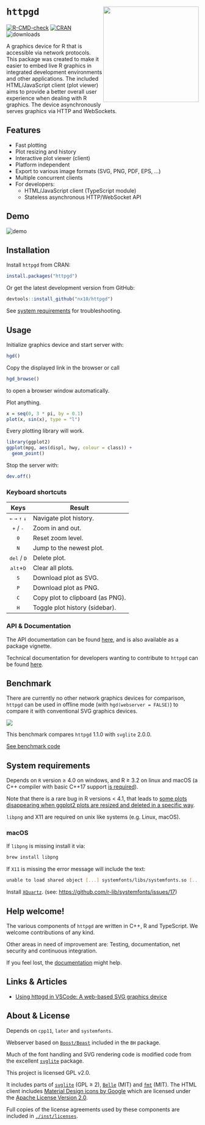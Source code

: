 # `httpgd` <img src="docs/httpgd_logo.svg" align="right" height = 250/>

<!-- badges: start -->
[![R-CMD-check](https://github.com/nx10/httpgd/workflows/R-CMD-check/badge.svg)](https://github.com/nx10/httpgd/actions)
[![CRAN](https://www.r-pkg.org/badges/version/httpgd)](https://CRAN.R-project.org/package=httpgd)
![downloads](https://cranlogs.r-pkg.org/badges/grand-total/httpgd)
<!-- badges: end -->

A graphics device for R that is accessible via network protocols.
This package was created to make it easier to embed live R graphics in 
integrated development environments and other applications.
The included HTML/JavaScript client (plot viewer) aims to provide a better overall user experience when dealing with R graphics.
The device asynchronously serves graphics via HTTP and WebSockets.

## Features

* Fast plotting
* Plot resizing and history
* Interactive plot viewer (client)
* Platform independent
* Export to various image formats (SVG, PNG, PDF, EPS, ...)
* Multiple concurrent clients
* For developers:
  * HTML/JavaScript client (TypeScript module)
  * Stateless asynchronous HTTP/WebSocket API
  

## Demo

![demo](https://user-images.githubusercontent.com/33600480/113182768-92eeda80-9253-11eb-9505-79de107024f7.gif)

## Installation

Install `httpgd` from CRAN:

```R
install.packages("httpgd")
```

Or get the latest development version from GitHub:

```R
devtools::install_github("nx10/httpgd")
```

See [system requirements](#System-requirements) for troubleshooting.

## Usage

Initialize graphics device and start server with:

```R
hgd()
```

Copy the displayed link in the browser or call

```R
hgd_browse()
```

to open a browser window automatically.

Plot anything.

```R
x = seq(0, 3 * pi, by = 0.1)
plot(x, sin(x), type = "l")
```

Every plotting library will work.

```R
library(ggplot2)
ggplot(mpg, aes(displ, hwy, colour = class)) +
  geom_point()
```

Stop the server with:

```R
dev.off()
```

### Keyboard shortcuts

| Keys | Result |
|:----:|--------|
| <kbd>&#8592;</kbd> <kbd>&#8594;</kbd> <kbd>&#8593;</kbd> <kbd>&#8595;</kbd> | Navigate plot history. |
| <kbd>+</kbd> / <kbd>-</kbd> | Zoom in and out. |
| <kbd>0</kbd> | Reset zoom level. |
| <kbd>N</kbd> | Jump to the newest plot. |
| <kbd>del</kbd> / <kbd>D</kbd> | Delete plot. |
| <kbd>alt</kbd>+<kbd>D</kbd> | Clear all plots. |
| <kbd>S</kbd> | Download plot as SVG. |
| <kbd>P</kbd> | Download plot as PNG. |
| <kbd>C</kbd> | Copy plot to clipboard (as PNG). |
| <kbd>H</kbd> | Toggle plot history (sidebar). |

### API &amp; Documentation

The API documentation can be found [here](https://github.com/nx10/httpgd/blob/master/docs/api-documentation.md), and is also available as a package vignette.

Technical documentation for developers wanting to contribute to `httpgd` can be found [here](https://github.com/nx10/httpgd/blob/master/docs/tecdoc.md).

## Benchmark

There are currently no other network graphics devices for comparison, `httpgd` can be used in offline mode (with `hgd(webserver = FALSE)`) to compare it with conventional SVG graphics devices.

![](https://user-images.githubusercontent.com/33600480/113184973-232e1f00-9256-11eb-9595-327ec28ba360.png)

This benchmark compares `httpgd` 1.1.0 with `svglite` 2.0.0.

[See benchmark code](https://github.com/nx10/httpgd/blob/master/docs/benchmark.R)


## System requirements

Depends on `R` version &geq; 4.0 on windows, and R &geq; 3.2 on linux and macOS (a C++ compiler with basic C++17 support [is required](https://github.com/nx10/httpgd/issues/56)).

Note that there is a rare bug in R versions < 4.1, that leads to [some plots disappearing when ggplot2 plots are resized and deleted in a specific way](https://github.com/nx10/httpgd/issues/50).

`libpng` and X11 are required on unix like systems (e.g. Linux, macOS).

### macOS

If `libpng` is missing install it via:

```sh
brew install libpng
```

If `X11` is missing the error message will include the text:

```sh
unable to load shared object [...] systemfonts/libs/systemfonts.so [...]
```

Install [`XQuartz`](https://www.xquartz.org/).
(see: <https://github.com/r-lib/systemfonts/issues/17>)

## Help welcome!

The various components of `httpgd` are written in C++, R and TypeScript. We welcome contributions of any kind.

Other areas in need of improvement are: Testing, documentation, net security and continuous integration.

If you feel lost, the [documentation](#api--documentation) might help.

## Links &amp; Articles

- [Using httpgd in VSCode: A web-based SVG graphics device](https://renkun.me/2020/06/16/using-httpgd-in-vscode-a-web-based-svg-graphics-device/)

## About &amp; License

Depends on `cpp11`, `later` and `systemfonts`.

Webserver based on [`Boost/Beast`](<https://github.com/boostorg/beast>) included in the `BH` package.
    
Much of the font handling and SVG rendering code is modified code from the excellent [`svglite`](<https://github.com/r-lib/svglite>) package.

This project is licensed GPL v2.0.

It includes parts of [`svglite`](<https://github.com/r-lib/svglite>) (GPL &geq; 2), [`Belle`](https://github.com/octobanana/belle) (MIT) and [`fmt`](https://github.com/fmtlib/fmt) (MIT). The HTML client includes [Material Design icons by Google](https://github.com/google/material-design-icons) which are licensed under the [Apache License Version 2.0](https://www.apache.org/licenses/LICENSE-2.0.txt).

Full copies of the license agreements used by these components are included in [`./inst/licenses`](https://github.com/nx10/httpgd/tree/master/inst/licenses).